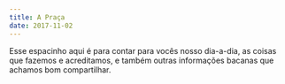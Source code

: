 ```yaml
---
title: A Praça
date: 2017-11-02
---
```


Esse espacinho aqui é para contar para vocês nosso dia-a-dia, as coisas que fazemos e acreditamos, e também outras informações bacanas que achamos bom compartilhar.
